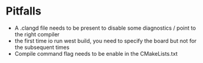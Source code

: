 # Pitfalls
- A .clangd file needs to be present to disable some diagnostics / point to the right compiler
- the first time io run west build, you need to specify the board but not for the subsequent times
- Compile command flag needs to be enable in the CMakeLists.txt

